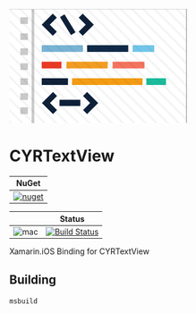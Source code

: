 
[![Logo](https://raw.githubusercontent.com/codefoco/CYRTextView/master/CYRTextView.png)]()

CYRTextView
===========

| NuGet |
| ------|
|[![nuget](https://badgen.net/nuget/v/Codefoco.CYRTextView?icon=nuget)](https://www.nuget.org/packages/Codefoco.CYRTextView)|

|  | Status | 
| :------ | :------: | 
| ![mac](https://badgen.net/badge//iOS?icon=apple&color=purple&list=1) | [![Build Status](https://dev.azure.com/Codefoco/CYRTextView/_apis/build/status/Codefoco-CYRTextView?branchName=master)](https://dev.azure.com/Codefoco/CYRTextView/_build/latest?definitionId=2&branchName=master) |

Xamarin.iOS Binding for CYRTextView

Building
---------

	msbuild


